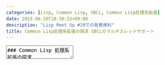 ```yaml
---
categories: [Lisp, Common Lisp, SBCL, Common Lisp処理系拡張]
date: 2015-06-20T18:30:52+09:00
description: "Lisp Meet Up #29での発表資料"
title: Common Lisp処理系拡張の探求 SBCLのマルチスレッドサポート
---
```


<textarea data-markdown
    data-separator="\n===\n"
    data-vertical="\n---\n"
    data-notes="^Note:">
### Common Lisp 処理系拡張の探求
SBCLのマルチスレッドサポート

----------------------
Lisp Meet Up #29

<!-- .slide: class="center" -->
===
# About Me
---------
![κeenのアイコン](/images/icon.png) <!-- .element: style="position:absolute;right:0;z-index:-1" -->

 + κeen
 + [@blackenedgold](https://twitter.com/blackenedgold)
 + Github: [KeenS](https://github.com/KeenS)
 + 渋谷のエンジニア
 + Lisp, ML, Shell Scriptあたりを書きます
===
# CLのマルチスレッド
----------------------------
## [bordeaux-threads](https://trac.common-lisp.net/bordeaux-threads/wiki/ApiDocumentation)
* 色々な処理系のマルチスレッドサポートの抽象レイヤー
* デファクトスタンダード
  + スレッド
  + ロック
  + コンディションヴァリアル

===
# SBCLのマルチスレッド

<!-- .slide: class="center" -->

===
# SBCLのマルチスレッド
----------------------------

* スレッド
  + スレッド内エラー
* アトミック操作<!-- .element: class="fragment highlight-red" data-fragment-index="1" -->
  + CAS<!-- .element: class="fragment highlight-red" data-fragment-index="1" -->
* 排他制御（ロック）
* セマフォ
* コンディションヴァリアル
* バリア
* キュー<!-- .element: class="fragment highlight-red" data-fragment-index="1" -->
* メールボックス<!-- .element: class="fragment highlight-red" data-fragment-index="1" -->
* ゲート<!-- .element: class="fragment highlight-red" data-fragment-index="1" -->
* frlock<!-- .element: class="fragment highlight-red" data-fragment-index="1" -->

===
# アトミック操作

<!-- .slide: class="center" -->
===
# アトミック操作
----------------
複雑な動作は同じデータに並行に動かすと壊れうる

```
        [var = 1]
[incf]      |      [decf]
 [1]<-------|
  |         |------>[1]
 [2]--->[var = 2]    |
            |        | 
        [var = 0]<--[0]
```
===
# アトミック操作
----------------

* `atomic-{incf, decf}`
  + 動作出来る場所が限られている
* `atomic-{pop, push, update}`
  + CASプロトコルを実装していればどこでも

===
# CASプロトコル
---------------
* compare and swap
* アトミック操作の基本中の基本
  + ハードウェアレベルのサポート
* ざっくり言うと並行版setf
* `(cas place old new env)`
  + もし`place`が`old`に等しければ`new`を代入
* `(defun (cas foo) (old new))`
  + `cas`版の`setf`定義
* 他にも`setf`相当の機能は揃ってる
===
# CASプロトコル
---------------

```lisp
(defvar *foo* nil)

(defun (cas foo) (old new)
  (cas (symbol-value '*foo*) old new))
```

===
# キュー
--------

* 普通のキュー
* スレッドセーフ
* `enqueue`, `dequeue`が基本操作
* `dequeue`が多値で、ブロックしない
  + 空なら第二値がnilになる

===
# メールボックス
---------------

* キューとほぼ同じ
* スレッドセーフ
* `send-message`, `recieve-message`が基本操作
* `recieve-message`はブロックする
  + タイムアウトも設定出来る
* `recieve-message-no-hangはdequeue`と同じ挙動
* `recieve-pending-messages`もある

===
# ゲート
--------

* 複数のスレッドが1つのイベントを待つ時に使う
* `wait-on-gate`, `open-gate`, `close-gate`が基本操作

===
```
[gate (closed)]  [T1] [T2] [T3]
     |            |    |    |
     |     wait   |    |    |
     |<----------------+----+
     |            |    .    .
     |     open   |    .    .
[gate (opened)]<--+    .    .
     +---------------->+--->+
         go            |    |
                       V    V
```

===
# frlock
--------

* Fast Read Lock
* またの名をRead-Write Lock
* Read Lockは多重に取れる。Write Lockは1つしか取れない。
* 基本操作は`frlock-read`と`frlock-write`
* 普通のlockと違って複数のReadが速くなる

===
# まとめ
--------

* SBCLのマルチスレッドサポートはbordeaux-threadsよりもリッチ
* 処理系の独自サポート面白い
* 処理系に依存してしまってもいいんじゃないだろうか
</textarea>
